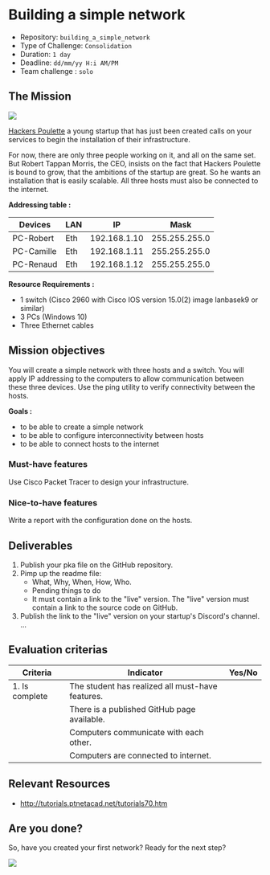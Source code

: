 # Building a simple network

- Repository: `building_a_simple_network`
- Type of Challenge: `Consolidation`
- Duration: `1 day`
- Deadline: `dd/mm/yy H:i AM/PM`
- Team challenge : `solo`

## The Mission

![](https://poulette.herokuapp.com/assets/img/hackers-poulette-logo.png)

[Hackers Poulette](http://estelle.daubry.be/projet/becode/formulaire/index.php#home) a young startup that has just been created calls on your services to begin the installation of their infrastructure. 

For now, there are only three people working on it, and all on the same set. But Robert Tappan Morris, the CEO, insists on the fact that Hackers Poulette is bound to grow, that the ambitions of the startup are great. So he wants an installation that is easily scalable. All three hosts must also be connected to the internet.

**Addressing table :**

| Devices | LAN | IP | Mask |
|---------|-----|----|------|
| PC-Robert | Eth | 192.168.1.10 | 255.255.255.0 | 
| PC-Camille | Eth | 192.168.1.11 | 255.255.255.0 |
| PC-Renaud | Eth | 192.168.1.12 | 255.255.255.0 |

**Resource Requirements :**
- 1 switch (Cisco 2960 with Cisco IOS version 15.0(2) image lanbasek9 or similar)
- 3 PCs (Windows 10)
- Three Ethernet cables


## Mission objectives 
You will create a simple network with three hosts and a switch. You will apply IP addressing to the computers to allow communication between these three devices. Use the ping utility to verify connectivity between the hosts.

**Goals :**
* to be able to create a simple network
* to be able to configure interconnectivity between hosts
* to be able to connect hosts to the internet

### Must-have features

Use Cisco Packet Tracer to design your infrastructure.

### Nice-to-have features

Write a report with the configuration done on the hosts.


## Deliverables
1. Publish your pka file on the GitHub repository.
2. Pimp up the readme file:
	- What, Why, When, How, Who.
	- Pending things to do
	- It must contain a link to the "live" version. The "live" version must contain a link to the source code on GitHub.
3. Publish the link to the "live" version on your startup's Discord's channel.
...

## Evaluation criterias
| Criteria       | Indicator                                                                             | Yes/No |
|----------------|---------------------------------------------------------------------------------------|--------|
| 1. Is complete | The student has realized all must-have features.                                      |        |
|                | There is a published GitHub page available.                                           |        |
|                | Computers communicate with each other.              					                 |        |
|                | Computers are connected to internet.              					                 |        |



## Relevant Resources
- http://tutorials.ptnetacad.net/tutorials70.htm


## Are you done?

So, have you created your first network? Ready for the next step?  

![](https://c.tenor.com/Ww1b8dvB3joAAAAC/sysadmin-hotline.gif)

